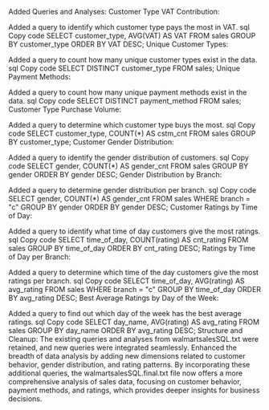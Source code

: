 Added Queries and Analyses:
Customer Type VAT Contribution:

Added a query to identify which customer type pays the most in VAT.
sql
Copy code
SELECT customer_type, AVG(VAT) AS VAT
FROM sales
GROUP BY customer_type
ORDER BY VAT DESC;
Unique Customer Types:

Added a query to count how many unique customer types exist in the data.
sql
Copy code
SELECT DISTINCT customer_type FROM sales;
Unique Payment Methods:

Added a query to count how many unique payment methods exist in the data.
sql
Copy code
SELECT DISTINCT payment_method FROM sales;
Customer Type Purchase Volume:

Added a query to determine which customer type buys the most.
sql
Copy code
SELECT customer_type, COUNT(*) AS cstm_cnt FROM sales
GROUP BY customer_type;
Customer Gender Distribution:

Added a query to identify the gender distribution of customers.
sql
Copy code
SELECT gender, COUNT(*) AS gender_cnt FROM sales
GROUP BY gender
ORDER BY gender DESC;
Gender Distribution by Branch:

Added a query to determine gender distribution per branch.
sql
Copy code
SELECT gender, COUNT(*) AS gender_cnt FROM sales
WHERE branch = "c"
GROUP BY gender
ORDER BY gender DESC;
Customer Ratings by Time of Day:

Added a query to identify what time of day customers give the most ratings.
sql
Copy code
SELECT time_of_day, COUNT(rating) AS cnt_rating FROM sales
GROUP BY time_of_day
ORDER BY cnt_rating DESC;
Ratings by Time of Day per Branch:

Added a query to determine which time of the day customers give the most ratings per branch.
sql
Copy code
SELECT time_of_day, AVG(rating) AS avg_rating FROM sales
WHERE branch = "c"
GROUP BY time_of_day
ORDER BY avg_rating DESC;
Best Average Ratings by Day of the Week:

Added a query to find out which day of the week has the best average ratings.
sql
Copy code
SELECT day_name, AVG(rating) AS avg_rating
FROM sales
GROUP BY day_name
ORDER BY avg_rating DESC;
Structure and Cleanup:
The existing queries and analyses from walmartsalesSQL.txt were retained, and new queries were integrated seamlessly.
Enhanced the breadth of data analysis by adding new dimensions related to customer behavior, gender distribution, and rating patterns.
By incorporating these additional queries, the walmartsalesSQL.final.txt file now offers a more comprehensive analysis of sales data, focusing on customer behavior, payment methods, and ratings, which provides deeper insights for business decisions.
